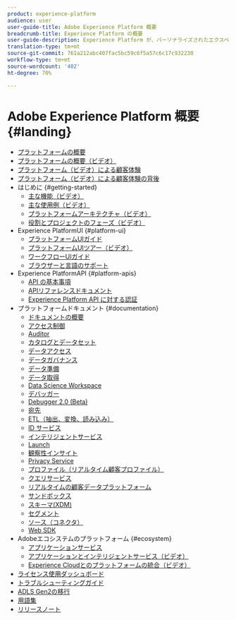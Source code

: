 ```yaml
---
product: experience-platform
audience: user
user-guide-title: Adobe Experience Platform 概要
breadcrumb-title: Experience Platform の概要
user-guide-description: Experience Platform が、パーソナライズされたエクスペリエンスをリアルタイムで顧客に提供する方法について説明します。
translation-type: tm+mt
source-git-commit: 761a212abc407fac5bc59c6f5a57c6c17c932230
workflow-type: tm+mt
source-wordcount: '402'
ht-degree: 70%

---
```



# Adobe Experience Platform 概要 {#landing}

* [プラットフォームの概要](home.md)
* [プラットフォームの概要（ビデオ）](video/platform-overview.md)
* [プラットフォーム（ビデオ）による顧客体験](video/customer-experience.md)
* [プラットフォーム（ビデオ）による顧客体験の背後](video/customer-experience-bts.md)
* はじめに {#getting-started}
   * [主な機能（ビデオ）](video/key-capabilities.md)
   * [主な使用例（ビデオ）](video/platform-use-cases.md)
   * [プラットフォームアーキテクチャ（ビデオ）](video/platform-architecture.md)
   * [役割とプロジェクトのフェーズ（ビデオ）](video/roles-project-phases.md)
* Experience PlatformUI {#platform-ui}
   * [プラットフォームUIガイド](ui-guide.md)
   * [プラットフォームUIツアー（ビデオ）](video/platform-ui.md)
   * [ワークフローUIガイド](workflows.md)
   * [ブラウザーと言語のサポート](browser-language-support.md)
* Experience PlatformAPI {#platform-apis}
   * [API の基本事項](api-fundamentals.md)
   * [APIリファレンスドキュメント](https://www.adobe.io/apis/experienceplatform/home/api-reference.html)
   * [Experience Platform API に対する認証](https://docs.adobe.com/content/help/en/platform-learn/tutorials/platform-api-authentication.html)
* プラットフォームドキュメント {#documentation}
   * [ドキュメントの概要](documentation/overview.md)
   * [アクセス制御](https://docs.adobe.com/content/help/ja-JP/experience-platform/access-control/home.html)
   * [Auditor](https://docs.adobe.com/content/help/ja-JP/auditor/using/overview.html)
   * [カタログとデータセット](https://docs.adobe.com/content/help/ja-JP/experience-platform/catalog/home.html)
   * [データアクセス](https://docs.adobe.com/content/help/ja-JP/experience-platform/data-access/home.html)
   * [データガバナンス](https://docs.adobe.com/content/help/ja-JP/experience-platform/data-governance/home.html)
   * [データ準備](https://docs.adobe.com/content/help/en/experience-platform/data-prep/home.html)
   * [データ取得](https://docs.adobe.com/content/help/ja-JP/experience-platform/ingestion/home.html)
   * [Data Science Workspace](https://docs.adobe.com/content/help/ja-JP/experience-platform/data-science-workspace/home.html)
   * [デバッガー](https://docs.adobe.com/content/help/ja-JP/debugger/using/experience-cloud-debugger.html)
   * [Debugger 2.0 (Beta)](https://docs.adobe.com/content/help/ja-JP/debugger/using-v2/experience-cloud-debugger.html)
   * [宛先](https://experienceleague.adobe.com/docs/experience-platform/destinations/home.html)
   * [ETL（抽出、変換、読み込み）](https://docs.adobe.com/content/help/ja-JP/experience-platform/etl/home.html)
   * [ID サービス](https://docs.adobe.com/content/help/ja-JP/experience-platform/identity/home.html)
   * [インテリジェントサービス](https://docs.adobe.com/content/help/ja-JP/experience-platform/intelligent-services/home.html)
   * [Launch](https://docs.adobe.com/content/help/ja-JP/launch/using/overview.html)
   * [観察性インサイト](https://docs.adobe.com/content/help/ja-JP/experience-platform/observability/home.html)
   * [Privacy Service](https://docs.adobe.com/content/help/ja-JP/experience-platform/privacy/home.html)
   * [プロファイル（リアルタイム顧客プロファイル）](https://docs.adobe.com/content/help/ja-JP/experience-platform/profile/home.html)
   * [クエリサービス](https://docs.adobe.com/content/help/ja-JP/experience-platform/query/home.html)
   * [リアルタイムの顧客データプラットフォーム](https://docs.adobe.com/content/help/ja-JP/experience-platform/rtcdp/overview.html)
   * [サンドボックス](https://docs.adobe.com/content/help/ja-JP/experience-platform/sandbox/home.html)
   * [スキーマ(XDM)](https://docs.adobe.com/content/help/ja-JP/experience-platform/xdm/home.html)
   * [セグメント](https://docs.adobe.com/content/help/ja-JP/experience-platform/segmentation/home.html)
   * [ソース（コネクタ）](https://docs.adobe.com/content/help/en/experience-platform/sources/home.html)
   * [Web SDK](https://docs.adobe.com/content/help/ja-JP/experience-platform/edge/home.html)
* Adobeエコシステムのプラットフォーム {#ecosystem}
   * [アプリケーションサービス](application-services.md)
   * [アプリケーションとインテリジェントサービス（ビデオ）](video/application-intelligent-services.md)
   * [Experience Cloudとのプラットフォームの統合（ビデオ）](video/experience-cloud-integrations.md)
* [ライセンス使用ダッシュボード](license-usage-dashboard.md)
* [トラブルシューティングガイド](troubleshooting.md)
* [ADLS Gen2の移行](adls2-gen2-migration.md)
* [用語集](glossary.md)
* [リリースノート](https://docs.adobe.com/content/help/ja-JP/experience-platform/release-notes/latest.html)